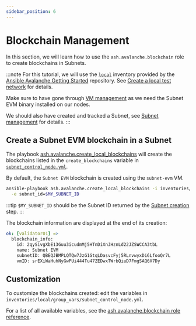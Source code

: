 ```yaml
---
sidebar_position: 6
---
```


# Blockchain Management

In this section, we will learn how to use the `ash.avalanche.blockchain` role to create blockchains in Subnets.

:::note
For this tutorial, we will use the [`local`](https://github.com/AshAvalanche/ansible-avalanche-getting-started/tree/main/inventories/local) inventory provided by the [Ansible Avalanche Getting Started](https://github.com/AshAvalanche/ansible-avalanche-getting-started) repository. See [Create a local test network](./local-test-network) for details.

Make sure to have gone through [VM management](./vm-management) as we need the Subnet EVM binary installed on our nodes.

We should also have created and tracked a Subnet, see [Subnet management](./subnet-management) for details.
:::

## Create a Subnet EVM blockchain in a Subnet

The playbook [ash.avalanche.create_local_blockchains](https://github.com/AshAvalanche/ansible-avalanche-collection/tree/main/playbooks/create_local_blockchains.yml) will create the blockchains listed in the `create_blockchains` variable in [`subnet_control_node.yml`](https://github.com/AshAvalanche/ansible-avalanche-getting-started/blob/main/inventories/local/group_vars/subnet_control_node.yml#L9).

By default, the `Subnet EVM` blockchain is created using the `subnet-evm` VM.

```bash
ansible-playbook ash.avalanche.create_local_blockchains -i inventories/local \
  -e subnet_id=$MY_SUBNET_ID
```

:::tip
`$MY_SUBNET_ID` should be the Subnet ID returned by the [Subnet creation](./subnet-management#subnet-creation) step.
:::

The blockchain information are displayed at the end of its creation:

```yaml
ok: [validator01] =>
  blockchain_info:
    id: 2qySivgXbE13Guu3icudmMj5HTnDiXnJHznLd22JZSWCCA3tbL
    name: Subnet EVM
    subnetID: QBEQJBMPLQTQw7JzG1GtqLDasvcFyj5RLnvwyxDi6LfooQr7L
    vmID: srEXiWaHuhNyGwPUi444Tu47ZEDwxTWrbQiuD7FmgSAQ6X7Dy
```

## Customization

To customize the blockchains created: edit the variables in `inventories/local/group_vars/subnet_control_node.yml`.

For a list of all available variables, see the [ash.avalanche.blockchain role reference](../reference/roles/avalanche-blockchain.md).
